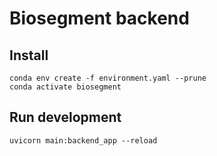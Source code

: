 # Biosegment backend

## Install
```
conda env create -f environment.yaml --prune
conda activate biosegment
```

## Run development
```
uvicorn main:backend_app --reload
```